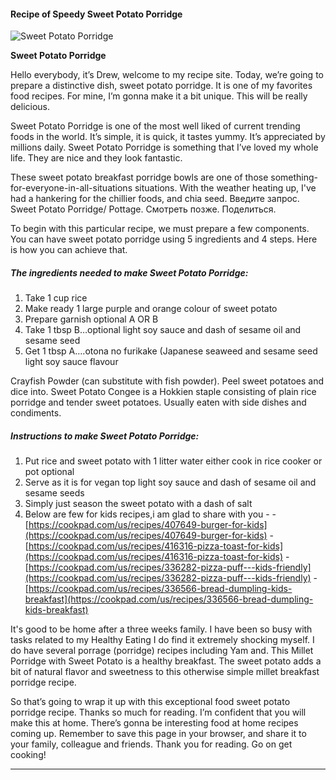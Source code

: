             

#### Recipe of Speedy Sweet Potato Porridge

![Sweet Potato Porridge](https://img-global.cpcdn.com/recipes/57642299/751x532cq70/sweet-potato-porridge-recipe-main-photo.jpg)

**Sweet Potato Porridge**

Hello everybody, it’s Drew, welcome to my recipe site. Today, we’re going to prepare a distinctive dish, sweet potato porridge. It is one of my favorites food recipes. For mine, I’m gonna make it a bit unique. This will be really delicious.

Sweet Potato Porridge is one of the most well liked of current trending foods in the world. It’s simple, it is quick, it tastes yummy. It’s appreciated by millions daily. Sweet Potato Porridge is something that I’ve loved my whole life. They are nice and they look fantastic.

These sweet potato breakfast porridge bowls are one of those something-for-everyone-in-all-situations situations. With the weather heating up, I've had a hankering for the chillier foods, and chia seed. Введите запрос. Sweet Potato Porridge/ Pottage. Смотреть позже. Поделиться.

To begin with this particular recipe, we must prepare a few components. You can have sweet potato porridge using 5 ingredients and 4 steps. Here is how you can achieve that.

##### The ingredients needed to make Sweet Potato Porridge:

1.  Take 1 cup rice
2.  Make ready 1 large purple and orange colour of sweet potato
3.  Prepare garnish optional A OR B
4.  Take 1 tbsp B…optional light soy sauce and dash of sesame oil and sesame seed
5.  Get 1 tbsp A….otona no furikake (Japanese seaweed and sesame seed light soy sauce flavour

Crayfish Powder (can substitute with fish powder). Peel sweet potatoes and dice into. Sweet Potato Congee is a Hokkien staple consisting of plain rice porridge and tender sweet potatoes. Usually eaten with side dishes and condiments.

##### Instructions to make Sweet Potato Porridge:

1.  Put rice and sweet potato with 1 litter water either cook in rice cooker or pot optional
2.  Serve as it is for vegan top light soy sauce and dash of sesame oil and sesame seeds
3.  Simply just season the sweet potato with a dash of salt
4.  Below are few for kids recipes,i am glad to share with you - - [https://cookpad.com/us/recipes/407649-burger-for-kids](https://cookpad.com/us/recipes/407649-burger-for-kids) - [https://cookpad.com/us/recipes/416316-pizza-toast-for-kids](https://cookpad.com/us/recipes/416316-pizza-toast-for-kids) - [https://cookpad.com/us/recipes/336282-pizza-puff---kids-friendly](https://cookpad.com/us/recipes/336282-pizza-puff---kids-friendly) - [https://cookpad.com/us/recipes/336566-bread-dumpling-kids-breakfast](https://cookpad.com/us/recipes/336566-bread-dumpling-kids-breakfast)

It's good to be home after a three weeks family. I have been so busy with tasks related to my Healthy Eating I do find it extremely shocking myself. I do have several porrage (porridge) recipes including Yam and. This Millet Porridge with Sweet Potato is a healthy breakfast. The sweet potato adds a bit of natural flavor and sweetness to this otherwise simple millet breakfast porridge recipe.

So that’s going to wrap it up with this exceptional food sweet potato porridge recipe. Thanks so much for reading. I’m confident that you will make this at home. There’s gonna be interesting food at home recipes coming up. Remember to save this page in your browser, and share it to your family, colleague and friends. Thank you for reading. Go on get cooking!

* * *